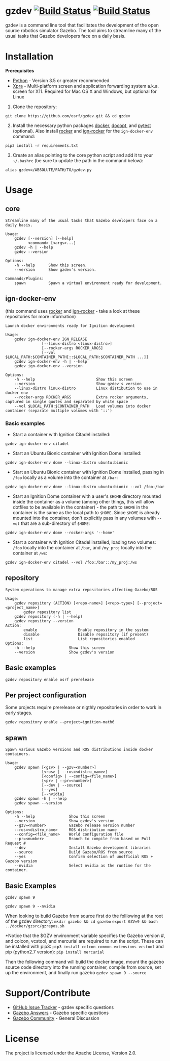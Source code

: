 # gzdev [![Build Status](https://travis-ci.org/osrf/gzdev.svg?branch=master)](https://travis-ci.org/osrf/gzdev) [![Build Status](https://build.osrfoundation.org/job/gzdev-ci-pr_any-xenial-amd64/badge/icon)](https://build.osrfoundation.org/job/gzdev-ci-pr_any-xenial-amd64)
gzdev is a command line tool that facilitates the development of the open source robotics simulator Gazebo. The tool aims to streamline many of the usual tasks that Gazebo developers face on a daily basis.

# Installation

**Prerequisites**
* [Python](https://www.python.org/downloads/) - Version 3.5 or greater recommended
* [Xpra](https://www.xpra.org/trac/wiki/Download) - Multi-platform screen and application forwarding system a.k.a. screen for X11. Required for Mac OS X and Windows, but optional for Linux

1. Clone the repository:
```
git clone https://github.com/osrf/gzdev.git && cd gzdev
```

2. Install the necessary python packages [docker](https://pypi.org/project/docker), [docopt](https://pypi.org/project/docker/), and [pytest](https://pypi.org/project/pytest/) (optional). Also install [rocker](https://github.com/osrf/rocker) and [ign-rocker](https://github.com/adlarkin/ign-rocker) for the `ign-docker-env` command:
```
pip3 install -r requirements.txt
```

3. Create an alias pointing to the core python script and add it to your `~/.bashrc` (be sure to update the path in the command below):
```
alias gzdev=/ABSOLUTE/PATH/TO/gzdev.py
```

# Usage
## core
```
Streamline many of the usual tasks that Gazebo developers face on a daily basis.

Usage:
	gzdev [--version] [--help]
	      <command> [<args>...]
	gzdev -h | --help
	gzdev --version

Options:
	-h --help      Show this screen.
	--version      Show gzdev's version.

Commands/Plugins:
	spawn          Spawn a virtual environment ready for development.
```

## ign-docker-env
(this command uses [rocker](https://github.com/osrf/rocker) and [ign-rocker](https://github.com/adlarkin/ign-rocker) - take a look at these repositories for more information)
```
Launch docker environments ready for Ignition development

Usage:
    gzdev ign-docker-env IGN_RELEASE
                [--linux-distro <linux-distro>]
                [--rocker-args ROCKER_ARGS]
                [--vol $LOCAL_PATH:$CONTAINER_PATH[::$LOCAL_PATH:$CONTAINER_PATH ...]]
    gzdev ign-docker-env -h | --help
    gzdev ign-docker-env --version

Options:
    -h --help                           Show this screen
    --version                           Show gzdev's version
    --linux-distro linux-distro         Linux distibution to use in docker env
    --rocker-args ROCKER_ARGS           Extra rocker arguments, captured in single quotes and separated by white space
    --vol $LOCAL_PATH:$CONTAINER_PATH   Load volumes into docker container (separate multiple volumes with '::')
```

### Basic examples
* Start a container with Ignition Citadel installed:
```
gzdev ign-docker-env citadel
```
* Start an Ubuntu Bionic container with Ignition Dome installed:
```
gzdev ign-docker-env dome --linux-distro ubuntu:bionic
```
* Start an Ubuntu Bionic container with Ignition Dome installed, passing in `/foo` locally as a volume into the container at `/bar`:
```
gzdev ign-docker-env dome --linux-distro ubuntu:bionic --vol /foo:/bar
```
* Start an Ignition Dome container with a user's `$HOME` directory mounted inside the container as a volume (among other things, this will allow dotfiles to be available in the container) - the path to `$HOME` in the container is the same as the local path to `$HOME`. Since `$HOME` is already mounted into the container, don't explicitly pass in any volumes with `--vol` that are a sub-directory of `$HOME`:
```
gzdev ign-docker-env dome --rocker-args '--home'
```
* Start a container with Ignition Citadel installed, loading two volumes: `/foo` locally into the container at `/bar`, and `/my_proj` locally into the container at `/ws`:
```
gzdev ign-docker-env citadel --vol /foo:/bar::/my_proj:/ws
```

## repository
```
System operations to manage extra repositories affecting Gazebo/ROS

Usage:
	gzdev repository (ACTION) [<repo-name>] [<repo-type>] [--project=<project_name>]
        gzdev repository list
	gzdev repository (-h | --help)
	gzdev repository --version
Action:
        enable                  Enable repository in the system
        disable                 Disable repository (if present)
        list                    List repositories enabled
Options:
	-h --help               Show this screen
	--version               Show gzdev's version
```
## Basic examples
`gzdev repository enable osrf prerelease`

## Per project configuration
Some projects require prerelease or nigthly repositories in order to work in early
stages.

`gzdev repository enable --project=ignition-math6`

## spawn
```
Spawn various Gazebo versions and ROS distributions inside docker containers.

Usage:
	gzdev spawn [<gzv> | --gzv=<number>]
	            [<ros> | --ros=<distro_name>]
	            [<config> | --config=<file_name>]
	            [<pr> | --pr=<number>]
	            [--dev | --source]
	            [--yes]
	            [--nvidia]
	gzdev spawn -h | --help
	gzdev spawn --version

Options:
	-h --help               Show this screen
	--version               Show gzdev's version
	--gzv=<number>          Gazebo release version number
	--ros=<distro_name>     ROS distribution name
	--config=<file_name>    World configuration file
	--pr=<number>           Branch to compile from based on Pull Request #
	--dev                   Install Gazebo development libraries
	--source                Build Gazebo/ROS from source
	--yes                   Confirm selection of unofficial ROS + Gazebo version
	--nvidia                Select nvidia as the runtime for the container.
```
## Basic Examples
`gzdev spawn 9`

`gzdev spawn 9 --nvidia`

When looking to build Gazebo from source first do the folllowing at the root of the gzdev directory:
`mkdir gazebo && cd gazebo`
`export GZV=9 && bash ../docker/gzsrc/gzrepos.sh`

*Notice that the $GZV environment variable specifies the Gazebo version #, and colcon, vcstool, and mercurial are required to run the script.
These can be installed with pip3:
`pip3 install colcon-common-extensions vcstool`
and pip (python2.7 version):
`pip install mercurial`

Then the following command will build the docker image, mount the gazebo source code directory into the running container, compile from source, set up the environment, and finally run gazebo
`gzdev spawn 9 --source`


# Support/Contribute
* [GitHub Issue Tracker](https://github.com/osrf/gzdev/issues) - gzdev specific questions
* [Gazebo Answers](http://answers.gazebosim.org) - Gazebo specific questions
* [Gazebo Community](https://community.gazebosim.org) - General Discussion

# License
The project is licensed under the Apache License, Version 2.0.
